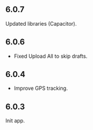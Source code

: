 ## 6.0.7

Updated libraries (Capacitor).

## 6.0.6

- Fixed Upload All to skip drafts.

## 6.0.4

- Improve GPS tracking.

## 6.0.3

Init app.
